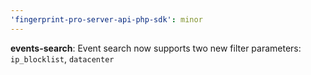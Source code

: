 ```yaml
---
'fingerprint-pro-server-api-php-sdk': minor
---
```


**events-search**: Event search now supports two new filter parameters: `ip_blocklist`, `datacenter`
